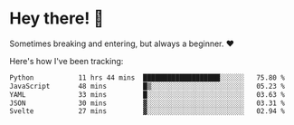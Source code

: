 # Hey there! 👋
Sometimes breaking and entering, but always a beginner. ❤️

Here's how I've been tracking:
<!--START_SECTION:waka-->

```txt
Python           11 hrs 44 mins  ███████████████████░░░░░░   75.80 %
JavaScript       48 mins         █▒░░░░░░░░░░░░░░░░░░░░░░░   05.23 %
YAML             33 mins         █░░░░░░░░░░░░░░░░░░░░░░░░   03.63 %
JSON             30 mins         ▓░░░░░░░░░░░░░░░░░░░░░░░░   03.31 %
Svelte           27 mins         ▓░░░░░░░░░░░░░░░░░░░░░░░░   02.94 %
```

<!--END_SECTION:waka-->

